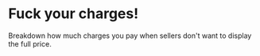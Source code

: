 # Fuck your charges!

Breakdown how much charges you pay when sellers don't want to display the full price.
